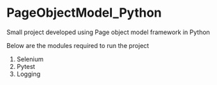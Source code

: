 # PageObjectModel_Python
Small project developed using Page object model framework in Python

Below are the modules required to run the project

1) Selenium
2) Pytest
3) Logging
